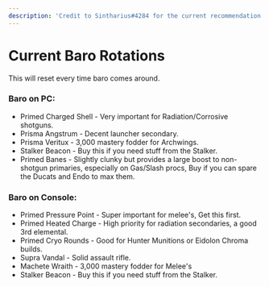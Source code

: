 ```yaml
---
description: 'Credit to Sintharius#4284 for the current recommendation list.'
---
```


# Current Baro Rotations

This will reset every time baro comes around.

### Baro on PC:

* Primed Charged Shell - Very important for Radiation/Corrosive shotguns.
* Prisma Angstrum - Decent launcher secondary.
* Prisma Veritux - 3,000 mastery fodder for Archwings.
* Stalker Beacon - Buy this if you need stuff from the Stalker.
* Primed Banes - Slightly clunky but provides a large boost to non-shotgun primaries, especially on Gas/Slash procs, Buy if you can spare the Ducats and Endo to max them.

### Baro on Console:

* Primed Pressure Point - Super important for melee's, Get this first.
* Primed Heated Charge - High priority for radiation secondaries, a good 3rd elemental.
* Primed Cryo Rounds - Good for Hunter Munitions or Eidolon Chroma builds.
* Supra Vandal - Solid assault rifle.
* Machete Wraith -  3,000 mastery fodder for Melee's
* Stalker Beacon - Buy this if you need stuff from the Stalker.

  


